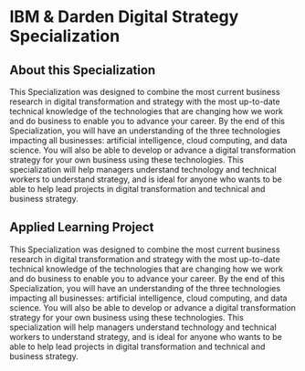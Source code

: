 # IBM & Darden Digital Strategy Specialization
## About this Specialization


This Specialization was designed to combine the most current business research in digital transformation and strategy with the most up-to-date technical knowledge of the technologies that are changing how we work and do business to enable you to advance your career. By the end of this Specialization, you will have an understanding of the three technologies impacting all businesses: artificial intelligence, cloud computing, and data science. You will also be able to develop or advance a digital transformation strategy for your own business using these technologies. This specialization will help managers understand technology and technical workers to understand strategy, and is ideal for anyone who wants to be able to help lead projects in digital transformation and technical and business strategy.
## Applied Learning Project

This Specialization was designed to combine the most current business research in digital transformation and strategy with the most up-to-date technical knowledge of the technologies that are changing how we work and do business to enable you to advance your career. By the end of this Specialization, you will have an understanding of the three technologies impacting all businesses: artificial intelligence, cloud computing, and data science. You will also be able to develop or advance a digital transformation strategy for your own business using these technologies. This specialization will help managers understand technology and technical workers to understand strategy, and is ideal for anyone who wants to be able to help lead projects in digital transformation and technical and business strategy.
